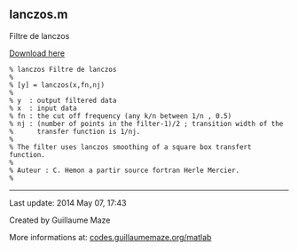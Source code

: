## lanczos.m ##
Filtre de lanczos

[Download here](http://guillaumemaze.googlecode.com/svn/trunk/matlab/codes/statistics/lanczos.m)

```
% lanczos Filtre de lanczos 
%
% [y] = lanczos(x,fn,nj)
%
% y  : output filtered data
% x  : input data
% fn : the cut off frequency (any k/n between 1/n , 0.5)
% nj : (number of points in the filter-1)/2 ; transition width of the 
%      transfer function is 1/nj.
%
% The filter uses lanczos smoothing of a square box transfert function.
%
% Auteur : C. Hemon a partir source fortran Herle Mercier.
%
```

---

Last update: 2014 May 07, 17:43

Created by Guillaume Maze

More informations at: [codes.guillaumemaze.org/matlab](http://codes.guillaumemaze.org/matlab)
